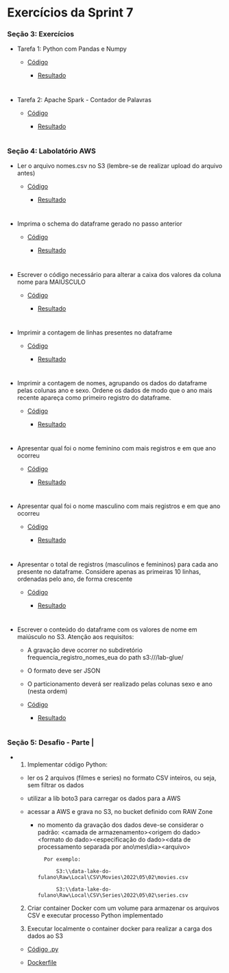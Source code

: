 #
# Exercícios da Sprint 7

###  Seção 3: Exercícios

- Tarefa 1: Python com Pandas e Numpy

    - [Código](secao3e1.py)

        - [Resultado](atores.png)

#

- Tarefa 2: Apache Spark - Contador de Palavras

     - [Código](pyspark_contador.png)

        - [Resultado](contagem.txt)

#

###  Seção 4: Labolatório AWS

- Ler o arquivo nomes.csv no S3 (lembre-se de realizar upload do arquivo antes) 

    - [Código](labglue1.py)

        - [Resultado](labglue1.png)

#

- Imprima o schema do dataframe gerado no passo anterior

    - [Código](labglue2.py)

        - [Resultado](labglue2.png)

#

- Escrever o código necessário para alterar a caixa dos valores da coluna nome para MAIÚSCULO

    - [Código](labglue3.py)

        - [Resultado](labglue3.png)

#

- Imprimir a contagem de linhas presentes no dataframe

    - [Código](labglue4.py)

        - [Resultado](labglue4.png)

#

- Imprimir a contagem de nomes, agrupando os dados do dataframe pelas colunas ano e sexo. Ordene os dados de modo que o ano mais recente apareça como primeiro registro do dataframe.

    - [Código](labglue5.py)

        - [Resultado](labglue5.png)

#

- Apresentar qual foi o nome feminino com mais registros e em que ano ocorreu 

    - [Código](labglue6.py)

        - [Resultado](labglue6.png)

#

- Apresentar qual foi o nome masculino com mais registros e em que ano ocorreu 

    - [Código](labglue7.py)

        - [Resultado](labglue7.png)

#

- Apresentar o total de registros (masculinos e femininos) para cada ano presente no dataframe. Considere apenas as primeiras 10 linhas, ordenadas pelo ano, de forma crescente

    - [Código](labglue8.py)

        - [Resultado](labglue8.png)

#

- Escrever o conteúdo do dataframe com os valores de nome em maiúsculo no S3. Atenção aos requisitos:
		
	- A gravação deve ocorrer no subdiretório frequencia_registro_nomes_eua do path s3://<BUCKET>/lab-glue/
	- O formato deve ser JSON
	- O particionamento deverá ser realizado pelas colunas sexo e ano (nesta ordem) 

    - [Código](labglue9.py)

        - [Resultado](labglue9.json)

#

###  Seção 5: Desafio - Parte | 

-  1) Implementar código Python:

    - ler os 2 arquivos (filmes e series) no formato CSV inteiros, ou seja, sem filtrar os dados

    - utilizar a lib boto3 para carregar os dados para a AWS

    - acessar a AWS e grava no S3, no bucket definido com RAW Zone

        - no momento da gravação dos dados deve-se considerar o padrão: <nome do bucket>\<camada de armazenamento>\<origem do dado>\<formato do dado>\<especificação do dado>\<data de processamento separada por ano\mes\dia>\<arquivo>

                Por exemplo:

                    S3:\\data-lake-do-fulano\Raw\Local\CSV\Movies\2022\05\02\movies.csv

                    S3:\\data-lake-do-fulano\Raw\Local\CSV\Series\2022\05\02\series.csv

    2) Criar container Docker com um volume para armazenar os arquivos CSV e executar processo Python implementado

    3) Executar localmente o container docker para realizar a carga dos dados ao S3

    - [Código .py](img.py)

    - [Dockerfile](dockerfile)

#
